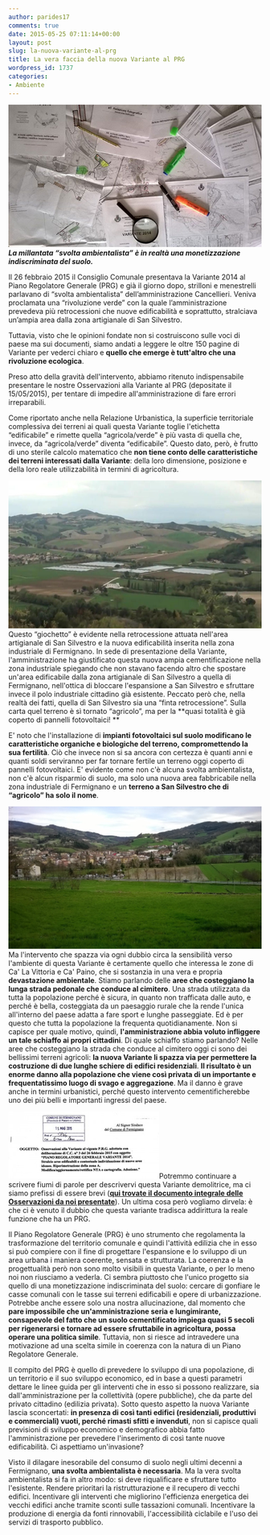 ```yaml
---
author: parides17
comments: true
date: 2015-05-25 07:11:14+00:00
layout: post
slug: la-nuova-variante-al-prg
title: La vera faccia della nuova Variante al PRG
wordpress_id: 1737
categories:
- Ambiente
---
```


_**[![studio-piano-regolatore-2015](/images/2015/06/studio-piano-regolatore-2015.jpg)
](/images/2015/06/studio-piano-regolatore-2015.jpg)La millantata “svolta ambientalista” è in realtà una monetizzazione indiscriminata del suolo.**_


Il 26 febbraio 2015 il Consiglio Comunale presentava la Variante 2014 al Piano Regolatore Generale (PRG) e già il giorno dopo, strilloni e menestrelli parlavano di “svolta ambientalista” dell’amministrazione Cancellieri.
Veniva proclamata una “rivoluzione verde” con la quale l’amministrazione prevedeva più retrocessioni che nuove edificabilità e soprattutto, stralciava un’ampia area dalla zona artigianale di San Silvestro.




Tuttavia, visto che le opinioni fondate non si costruiscono sulle voci di paese ma sui documenti, siamo andati a leggere le oltre 150 pagine di Variante per vederci chiaro e **quello che emerge è tutt'altro che una rivoluzione ecologica**.


Preso atto della gravità dell'intervento, abbiamo ritenuto indispensabile presentare le nostre Osservazioni alla Variante al PRG (depositate il 15/05/2015), per tentare di impedire all'amministrazione di fare errori irreparabili.


Come riportato anche nella Relazione Urbanistica, la superficie territoriale complessiva dei terreni ai quali questa Variante toglie l'etichetta “edificabile” e rimette quella “agricola/verde” è più vasta di quella che, invece, da “agricola/verde” diventa “edificabile”.
Questo dato, però, è frutto di uno sterile calcolo matematico che **non tiene conto delle caratteristiche dei terreni interessati dalla Variante**: della loro dimensione, posizione e della loro reale utilizzabilità in termini di agricoltura.




[![SanSilvestro](/images/2015/05/SanSilvestro.jpg)](/images/2015/05/SanSilvestro.jpg)Questo “giochetto” è evidente nella retrocessione attuata nell'area artigianale di San Silvestro e la nuova edificabilità inserita nella zona industriale di Fermignano. In sede di presentazione della Variante, l'amministrazione ha giustificato questa nuova ampia cementificazione nella zona industriale spiegando che non stavano facendo altro che spostare un'area edificabile dalla zona artigianale di San Silvestro a quella di Fermignano, nell'ottica di bloccare l'espansione a San Silvestro e sfruttare invece il polo industriale cittadino già esistente. Peccato però che, nella realtà dei fatti, quella di San Silvestro sia una “finta retrocessione”. Sulla carta quel terreno è sì tornato “agricolo”, ma per la **quasi totalità è già coperto di pannelli fotovoltaici!
**




E' noto che l'installazione di **impianti fotovoltaici sul suolo modificano le caratteristiche organiche e biologiche del terreno, compromettendo la sua fertilità**. Ciò che invece non si sa ancora con certezza è quanti anni e quanti soldi serviranno per far tornare fertile un terreno oggi coperto di pannelli fotovoltaici. E' evidente come non c'è alcuna svolta ambientalista, non c'è alcun risparmio di suolo, ma solo una nuova area fabbricabile nella zona industriale di Fermignano e un **terreno a San Silvestro che di “agricolo” ha solo il nome**.




[![capaino](/images/2015/05/capaino.jpg)](/images/2015/05/capaino.jpg)Ma l'intervento che spazza via ogni dubbio circa la sensibilità verso l'ambiente di questa Variante è certamente quello che interessa le zone di Ca' La Vittoria e Ca' Paino, che si sostanzia in una vera e propria **devastazione ambientale**.
Stiamo parlando delle **aree che costeggiano la lunga strada pedonale che conduce al cimitero**. Una strada utilizzata da tutta la popolazione perché è sicura, in quanto non trafficata dalle auto, e perché è bella, costeggiata da un paesaggio rurale che la rende l'unica all'interno del paese adatta a fare sport e lunghe passeggiate. Ed è per questo che tutta la popolazione la frequenta quotidianamente.
Non si capisce per quale motivo, quindi, **l'amministrazione abbia voluto infliggere un tale schiaffo ai propri cittadini**. Di quale schiaffo stiamo parlando? Nelle aree che costeggiano la strada che conduce al cimitero oggi ci sono dei bellissimi terreni agricoli: **la nuova Variante li spazza via per permettere la costruzione di due lunghe schiere di edifici residenziali**.
**Il risultato è un enorme danno alla popolazione che viene così privata di un importante e frequentatissimo luogo di svago e aggregazione**. Ma il danno è grave anche in termini urbanistici, perché questo intervento cementificherebbe uno dei più belli e importanti ingressi del paese.




[![osservazioni](/images/2015/05/osservazioni-300x134.jpg)](/images/2015/05/osservazioni.jpg)Potremmo continuare a scrivere fiumi di parole per descrivervi questa Variante demolitrice, ma ci siamo prefissi di essere brevi (**[qui trovate il documento integrale delle Osservazioni da noi presentate](/images/2015/05/Osservazioni-Variante-PRG.pdf)**).
Un ultima cosa però vogliamo dirvela: è che ci è venuto il dubbio che questa variante tradisca addirittura la reale funzione che ha un PRG.




Il Piano Regolatore Generale (PRG) è uno strumento che regolamenta la trasformazione del territorio comunale e quindi l'attività edilizia che in esso si può compiere con il fine di progettare l'espansione e lo sviluppo di un area urbana i maniera coerente, sensata e strutturata.
La coerenza e la progettualità però non sono molto visibili in questa Variante, o per lo meno noi non riusciamo a vederla. Ci sembra piuttosto che l'unico progetto sia quello di una monetizzazione indiscriminata del suolo: cercare di gonfiare le casse comunali con le tasse sui terreni edificabili e opere di urbanizzazione.
Potrebbe anche essere solo una nostra allucinazione, dal momento che **pare impossibile che un'amministrazione seria e lungimirante, consapevole del fatto che un suolo cementificato impiega quasi 5 secoli per rigenerarsi e tornare ad essere sfruttabile in agricoltura, possa operare una politica simile**. Tuttavia, non si riesce ad intravedere una motivazione ad una scelta simile in coerenza con la natura di un Piano Regolatore Generale.




Il compito del PRG è quello di prevedere lo sviluppo di una popolazione, di un territorio e il suo sviluppo economico, ed in base a questi parametri dettare le linee guida per gli interventi che in esso si possono realizzare, sia dall'amministrazione per la collettività (opere pubbliche), che da parte del privato cittadino (edilizia privata).
Sotto questo aspetto la nuova Variante lascia sconcertati: **in presenza di così tanti edifici (residenziali, produttivi e commerciali) vuoti, perché rimasti sfitti e invenduti**, non si capisce quali previsioni di sviluppo economico e demografico abbia fatto l'amministrazione per prevedere l'inserimento di così tante nuove edificabilità. Ci aspettiamo un'invasione?




Visto il dilagare inesorabile del consumo di suolo negli ultimi decenni a Fermignano, **una svolta ambientalista è necessaria**.
Ma la vera svolta ambientalista si fa in altro modo: si deve riqualificare e sfruttare tutto l'esistente. Rendere prioritari la ristrutturazione e il recupero di vecchi edifici. Incentivare gli interventi che migliorino l'efficienza energetica dei vecchi edifici anche tramite sconti sulle tassazioni comunali. Incentivare la produzione di energia da fonti rinnovabili, l'accessibilità ciclabile e l'uso dei servizi di trasporto pubblico.
